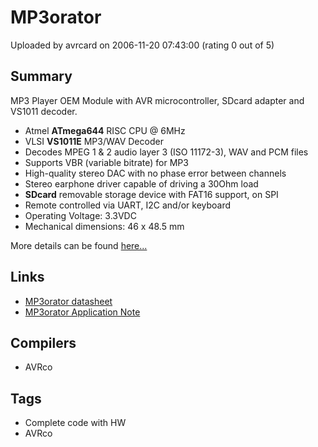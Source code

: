 # MP3orator

Uploaded by avrcard on 2006-11-20 07:43:00 (rating 0 out of 5)

## Summary

MP3 Player OEM Module with AVR microcontroller, SDcard adapter and VS1011 decoder.


* Atmel **ATmega644** RISC CPU @ 6MHz
* VLSI **VS1011E** MP3/WAV Decoder
* Decodes MPEG 1 & 2 audio layer 3 (ISO 11172-3), WAV and PCM files
* Supports VBR (variable bitrate) for MP3
* High-quality stereo DAC with no phase error between channels
* Stereo earphone driver capable of driving a 30Ohm load
* **SDcard** removable storage device with FAT16 support, on SPI
* Remote controlled via UART, I2C and/or keyboard
* Operating Voltage: 3.3VDC
* Mechanical dimensions: 46 x 48.5 mm

More details can be found [here...](http://www.avrcard.com/products/mp3orator.htm)

## Links

- [MP3orator datasheet](http://www.avrcard.com/Documents/datasheets/mp3orator_datasheet_01-0138_1_0.pdf)
- [MP3orator Application Note](http://www.avrcard.com/Documents/appnotes/an0009_mp3orator_keyboard.pdf)

## Compilers

- AVRco

## Tags

- Complete code with HW
- AVRco

